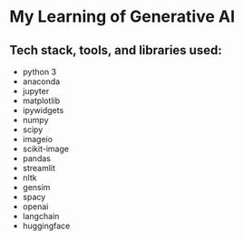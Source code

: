 # My Learning of Generative AI

## Tech stack, tools, and libraries used:
- python 3
- anaconda
- jupyter
- matplotlib
- ipywidgets
- numpy
- scipy
- imageio
- scikit-image
- pandas
- streamlit
- nltk
- gensim
- spacy
- openai
- langchain
- huggingface
